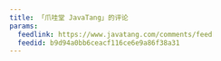 ```yaml
---
title: 「爪哇堂 JavaTang」的评论
params:
  feedlink: https://www.javatang.com/comments/feed
  feedid: b9d94a0bb6ceacf116ce6e9a86f38a31
---
```


